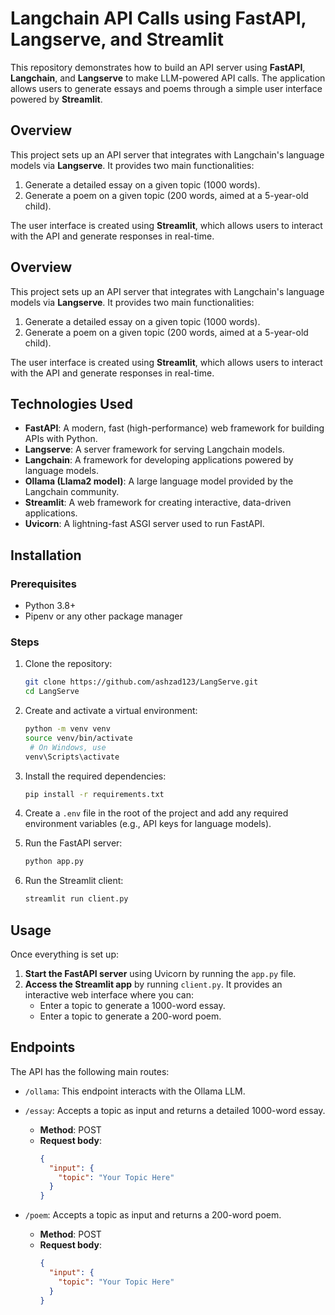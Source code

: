 # Langchain API Calls using FastAPI, Langserve, and Streamlit

This repository demonstrates how to build an API server using **FastAPI**, **Langchain**, and **Langserve** to make LLM-powered API calls. The application allows users to generate essays and poems through a simple user interface powered by **Streamlit**.


## Overview

This project sets up an API server that integrates with Langchain's language models via **Langserve**. It provides two main functionalities:
1. Generate a detailed essay on a given topic (1000 words).
2. Generate a poem on a given topic (200 words, aimed at a 5-year-old child).

The user interface is created using **Streamlit**, which allows users to interact with the API and generate responses in real-time.

## Overview

This project sets up an API server that integrates with Langchain's language models via **Langserve**. It provides two main functionalities:
1. Generate a detailed essay on a given topic (1000 words).
2. Generate a poem on a given topic (200 words, aimed at a 5-year-old child).

The user interface is created using **Streamlit**, which allows users to interact with the API and generate responses in real-time.

## Technologies Used
- **FastAPI**: A modern, fast (high-performance) web framework for building APIs with Python.
- **Langserve**: A server framework for serving Langchain models.
- **Langchain**: A framework for developing applications powered by language models.
- **Ollama (Llama2 model)**: A large language model provided by the Langchain community.
- **Streamlit**: A web framework for creating interactive, data-driven applications.
- **Uvicorn**: A lightning-fast ASGI server used to run FastAPI.


## Installation

### Prerequisites
- Python 3.8+
- Pipenv or any other package manager

### Steps

1. Clone the repository:
    ```bash
    git clone https://github.com/ashzad123/LangServe.git
    cd LangServe
    ```

2. Create and activate a virtual environment:
    ```bash
    python -m venv venv
    source venv/bin/activate 
     # On Windows, use 
    venv\Scripts\activate
    ```

3. Install the required dependencies:
    ```bash
    pip install -r requirements.txt
    ```

4. Create a `.env` file in the root of the project and add any required environment variables (e.g., API keys for language models).

5. Run the FastAPI server:
    ```bash
    python app.py
    ```

6. Run the Streamlit client:
    ```bash
    streamlit run client.py
    ```

## Usage

Once everything is set up:

1. **Start the FastAPI server** using Uvicorn by running the `app.py` file.
2. **Access the Streamlit app** by running `client.py`. It provides an interactive web interface where you can:
   - Enter a topic to generate a 1000-word essay.
   - Enter a topic to generate a 200-word poem.

## Endpoints

The API has the following main routes:

- `/ollama`: This endpoint interacts with the Ollama LLM.
  
- `/essay`: Accepts a topic as input and returns a detailed 1000-word essay.
  - **Method**: POST
  - **Request body**:
    ```json
    {
      "input": {
        "topic": "Your Topic Here"
      }
    }
    ```
  
- `/poem`: Accepts a topic as input and returns a 200-word poem.
  - **Method**: POST
  - **Request body**:
    ```json
    {
      "input": {
        "topic": "Your Topic Here"
      }
    }
    ```